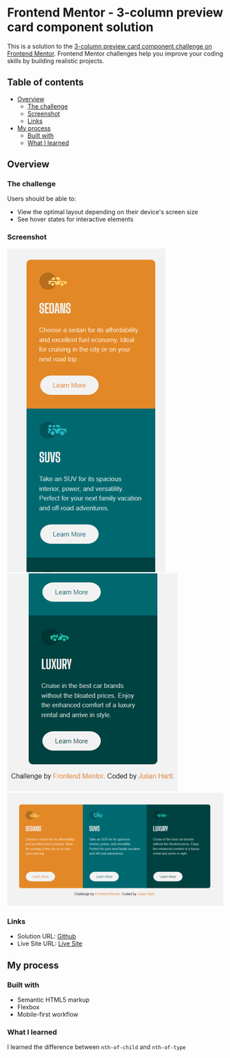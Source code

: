 # Frontend Mentor - 3-column preview card component solution

This is a solution to the [3-column preview card component challenge on Frontend Mentor](https://www.frontendmentor.io/challenges/3column-preview-card-component-pH92eAR2-). Frontend Mentor challenges help you improve your coding skills by building realistic projects. 

## Table of contents

- [Overview](#overview)
  - [The challenge](#the-challenge)
  - [Screenshot](#screenshot)
  - [Links](#links)
- [My process](#my-process)
  - [Built with](#built-with)
  - [What I learned](#what-i-learned)


## Overview

### The challenge

Users should be able to:

- View the optimal layout depending on their device's screen size
- See hover states for interactive elements

### Screenshot

![](./mobile1.PNG)
![](./mobile2.PNG)
![](./screenshot.PNG)
### Links

- Solution URL: [Github](https://github.com/JuHar-dev/3-Column-Preview-Card)
- Live Site URL: [Live Site](https://3-column-preview-card-rouge.vercel.app/)

## My process

### Built with

- Semantic HTML5 markup
- Flexbox
- Mobile-first workflow

### What I learned

I learned the difference between ``nth-of-child`` and ``nth-of-type``


